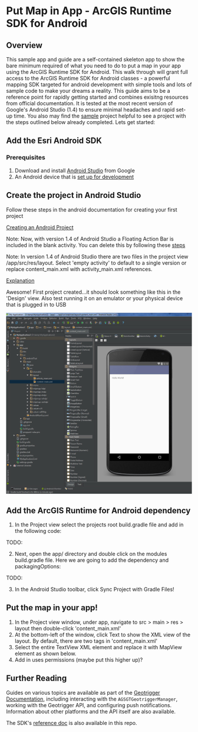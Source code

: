 # Put Map in App - ArcGIS Runtime SDK for Android


## Overview

This sample app and guide are a self-contained skeleton app to show the bare minimum required of what you need to do to put a map in your app using the ArcGIS Runtime SDK for Android.  This walk through will grant full access to the ArcGIS Runtime SDK for Android classes - a powerful mapping SDK targeted for android development with simple tools and lots of sample code to make your dreams a reality.  This guide aims to be a reference point for rapidly getting started and combines exisitng resources from official documentation.  It is tested at the most recent version of Google's Android Studio (1.4) to ensure minimal headaches and rapid set-up time.  You also may find the [sample](put_map_in_app/sample) project helpful to see a project with the steps outlined below already completed.  Lets get started:



## Add the Esri Android SDK


### Prerequisites

1. Download and install [Android Studio][android-studio] from Google
2. An Android device that is [set up for development][developer-enabled-device]


## Create the project in Android Studio

Follow these steps in the android documentation for creating your first project

[Creating an Android Project][first-project]

Note: Now, with version 1.4 of Android Studio a Floating Action Bar is included in the blank activity.  You can delete this by following these [steps][floating-action] 

Note: In version 1.4 of Android Studio there are two files in the project view /app/src/res/layout.  Select 'empty activity' to default to a single version or replace content_main.xml with activity_main.xml references.

[Explanation][two-xml-files]

Awesome! First project created...it should look something like this in the 'Design' view.  Also test running it on an emulator or your physical device that is plugged in to USB

![Alt text](help_images/firstApp.jpg?raw=true "Optional Title")

## Add the ArcGIS Runtime for Android dependency

1. In the Project view select the projects root build.gradle file and add in the following code:

TODO: <image here>

2. Next, open the app/ directory and double click on the modules build.gradle file.  Here we are going to add the dependency and packagingOptions:

TODO: <image here>

3. In the Android Studio toolbar, click Sync Project with Gradle  Files!


## Put the map in your app!

1. In the Project view window, under app, navigate to src > main > res > layout then double-click 'content_main.xml' 
2. At the bottom-left of the window, click Text to show the XML view of the layout.  By default, there are two tags in 'content_main.xml'
3. Select the entire TextView XML element and replace it with MapView element as shown below.  
4. Add in uses permissions (maybe put this higher up)?

## Further Reading
Guides on various topics are available as part of the [Geotrigger Documentation][geotrigger-docs], including interacting with the `AGSGTGeotriggerManager`, working with the Geotrigger API, and configuring push notifications. Information about other platforms and the API itself are also available.

The SDK's [reference doc](Docs) is also available in this repo.

[esri-site]: http://www.esri.com
[arcgis-dev-site]: https://developers.arcgis.com
[geotrigger-docs]: https://developers.arcgis.com/en/geotrigger-service
[geotrigger-api-ref]: https://developers.arcgis.com/en/geotrigger-service/api-reference
[CocoaPods]: http://cocoapods.org/
[android-studio]: https://developer.android.com/sdk/index.html
[developer-enabled-device]: http://developer.android.com/tools/device.html
[first-project]: http://developer.android.com/training/basics/firstapp/creating-project.html
[floating-action]: http://stackoverflow.com/questions/33205146/how-to-remove-email-icon-from-android-studio-emulation
[two-xml-files]: http://stackoverflow.com/questions/32880722/what-is-the-role-of-content-main-xml-in-android-studio-1-4
